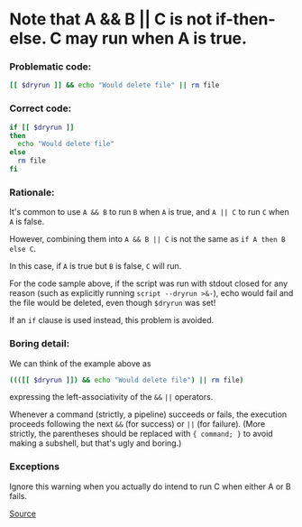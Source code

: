 # Note that A && B || C is not if-then-else. C may run when A is true.

### Problematic code:

```sh
[[ $dryrun ]] && echo "Would delete file" || rm file
```

### Correct code:

```sh
if [[ $dryrun ]]
then
  echo "Would delete file"
else
  rm file
fi
```

### Rationale:

It's common to use `A && B` to run `B` when `A` is true, and `A || C` to run `C` when `A` is false.

However, combining them into `A && B || C` is not the same as `if A then B else C`.

In this case, if `A` is true but `B` is false, `C` will run.

For the code sample above, if the script was run with stdout closed for any reason (such as explicitly running `script --dryrun >&-`), echo would fail and the file would be deleted, even though `$dryrun` was set!

If an `if` clause is used instead, this problem is avoided.

### Boring detail:

We can think of the example above as
```sh
((([[ $dryrun ]]) && echo "Would delete file") || rm file)
```
expressing the left-associativity of the `&&` `||` operators.

Whenever a command (strictly, a pipeline) succeeds or fails, the execution proceeds following the next `&&` (for success) or `||` (for failure). (More strictly, the parentheses should be replaced with `{ command; }` to avoid making a subshell, but that's ugly and boring.)

### Exceptions
Ignore this warning when you actually do intend to run C when either A or B fails.

[Source](https://github.com/koalaman/shellcheck/wiki/SC2015)

